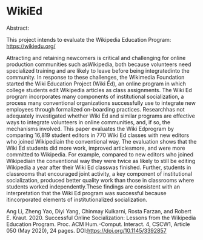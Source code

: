 # WikiEd
Abstract: 

This project intends to evaluate the Wikipedia Education Program: https://wikiedu.org/


Attracting and retaining newcomers is critical and challenging for online production communities such asWikipedia, both because volunteers need specialized training and are likely to leave before being integratedinto the community. In response to these challenges, the Wikimedia Foundation started the Wiki Education Project (Wiki Ed), an online program in which college students edit Wikipedia articles as class assignments. The Wiki Ed program incorporates many components of institutional socialization, a process many conventional organizations successfully use to integrate new employees through formalized on-boarding practices. Researchhas not adequately investigated whether Wiki Ed and similar programs are effective ways to integrate volunteers in online communities, and, if so, the mechanisms involved. This paper evaluates the Wiki Edprogram by comparing 16,819 student editors in 770 Wiki Ed classes with new editors who joined Wikipediain the conventional way. The evaluation shows that the Wiki Ed students did more work, improved articlesmore, and were more committed to Wikipedia. For example, compared to new editors who joined Wikipediain the conventional way they were twice as likely to still be editing Wikipedia a year after their Wiki Ed classwas finished. Further, students in classrooms that encouraged joint activity, a key component of institutional socialization, produced better quality work than those in classrooms where students worked independently.These findings are consistent with an interpretation that the Wiki Ed program was successful because itincorporated elements of institutionalized socialization.

Ang Li, Zheng Yao, Diyi Yang, Chinmay Kulkarni, Rosta Farzan, and Robert E. Kraut. 2020. Successful Online Socialization: Lessons from the Wikipedia Education Program. Proc. ACM Hum.-Comput. Interact. 4, CSCW1, Article 050 (May 2020), 24 pages. DOI:https://doi.org/10.1145/3392857

